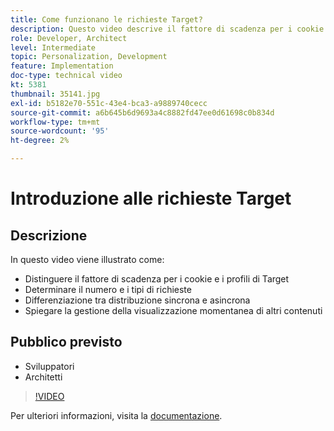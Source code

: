 ```yaml
---
title: Come funzionano le richieste Target?
description: Questo video descrive il fattore di scadenza per i cookie di Target e i profili di Target. Scopri come determinare il numero e i tipi di richieste Target, distinguere tra distribuzione sincrona e asincrona e spiegare la gestione della visualizzazione momentanea di altri contenuti.
role: Developer, Architect
level: Intermediate
topic: Personalization, Development
feature: Implementation
doc-type: technical video
kt: 5381
thumbnail: 35141.jpg
exl-id: b5182e70-551c-43e4-bca3-a9889740cecc
source-git-commit: a6b645b6d9693a4c8882fd47ee0d61698c0b834d
workflow-type: tm+mt
source-wordcount: '95'
ht-degree: 2%

---
```


# Introduzione alle richieste Target

## Descrizione

In questo video viene illustrato come:

* Distinguere il fattore di scadenza per i cookie e i profili di Target
* Determinare il numero e i tipi di richieste
* Differenziazione tra distribuzione sincrona e asincrona
* Spiegare la gestione della visualizzazione momentanea di altri contenuti

## Pubblico previsto

* Sviluppatori
* Architetti

>[!VIDEO](https://video.tv.adobe.com/v/35141/?quality=12)

Per ulteriori informazioni, visita la [documentazione](https://experienceleague.adobe.com/docs/target/using/implement-target/implementing-target.html?lang=en).
